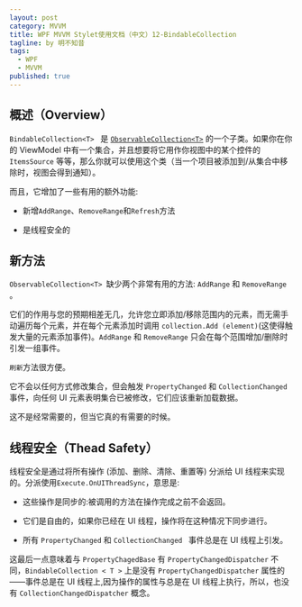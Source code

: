 ```yaml
---
layout: post
category: MVVM
title: WPF MVVM Stylet使用文档（中文）12-BindableCollection
tagline: by 明不知昔
tags: 
  - WPF
  - MVVM
published: true
---
```






## 概述（Overview）

`BindableCollection<T> ` 是 [`ObservableCollection<T>`](http://msdn.microsoft.com/en-us/library/ms668604%28v=vs.110%29.aspx) 的一个子类。如果你在你的 ViewModel 中有一个集合，并且想要将它用作你视图中的某个控件的 `ItemsSource` 等等，那么你就可以使用这个类（当一个项目被添加到/从集合中移除时，视图会得到通知）。

<!--more-->

而且，它增加了一些有用的额外功能:



- 新增`AddRange`、`RemoveRange`和`Refresh`方法

- 是线程安全的



## 新方法

`ObservableCollection<T> `缺少两个非常有用的方法: `AddRange` 和 `RemoveRange ` 。

它们的作用与您的预期相差无几，允许您立即添加/移除范围内的元素，而无需手动遍历每个元素，并在每个元素添加时调用 `collection.Add (element)`(这使得触发大量的元素添加事件)。`AddRange` 和 `RemoveRange` 只会在每个范围增加/删除时引发一组事件。

`刷新`方法很方便。

它不会以任何方式修改集合，但会触发 `PropertyChanged` 和 `CollectionChanged` 事件，向任何 UI 元素表明集合已被修改，它们应该重新加载数据。

这不是经常需要的，但当它真的有需要的时候。



## 线程安全（Thead Safety）

线程安全是通过将所有操作 (添加、删除、清除、重置等) 分派给 UI 线程来实现的。分派使用`Execute.OnUIThreadSync`，意思是:

- 这些操作是同步的:被调用的方法在操作完成之前不会返回。

- 它们是自由的，如果你已经在 UI 线程，操作将在这种情况下同步进行。

- 所有 `PropertyChanged` 和 `CollectionChanged ` 事件总是在 UI 线程上引发。

这最后一点意味着与 `PropertyChagedBase` 有 `PropertyChangedDispatcher` 不同，`BindableCollection < T >` 上是没有 `PropertyChangedDispatcher`  属性的——事件总是在 UI 线程上,因为操作的属性与总是在 UI 线程上执行，所以，也没有 `CollectionChangedDispatcher` 概念。

